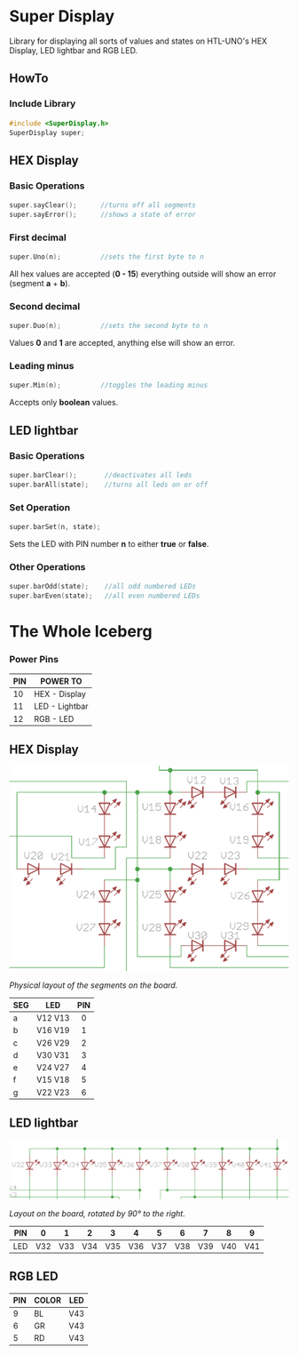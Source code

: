 # Super Display

Library for displaying all sorts of values and states on HTL-UNO's HEX Display, LED lightbar and RGB LED.

## HowTo

### Include Library
```cpp
#include <SuperDisplay.h>
SuperDisplay super;
```

## HEX Display

### Basic Operations
```cpp
super.sayClear();      //turns off all segments
super.sayError();      //shows a state of error
```

### First decimal
```cpp
super.Uno(n);          //sets the first byte to n
```
All hex values are accepted (**0 - 15**) everything outside will show an error (segment **a** + **b**).

### Second decimal
```cpp
super.Duo(n);          //sets the second byte to n
```
Values **0** and **1** are accepted, anything else will show an error.

### Leading minus
```cpp
super.Min(n);          //toggles the leading minus
```
Accepts only **boolean** values.

## LED lightbar

### Basic Operations
```cpp
super.barClear();       //deactivates all leds
super.barAll(state);    //turns all leds on or off
```

### Set Operation
```cpp
super.barSet(n, state);
```
Sets the LED with PIN number **n** to either **true** or **false**.

### Other Operations
```cpp
super.barOdd(state);    //all odd numbered LEDs
super.barEven(state);   //all even numbered LEDs
```

# The Whole Iceberg

### Power Pins

|PIN |POWER TO|
|----|--------|
| 10 | HEX - Display  |
| 11 | LED - Lightbar |
| 12 | RGB - LED      |

## HEX Display

![displayLayout](https://raw.githubusercontent.com/steepangle/htl-uno/refs/heads/main/media/displayLayout.png)

*Physical layout of the segments on the board.*

|SEG|LED|PIN
|---|---------|:---:|
| a | V12 V13 | 0
| b | V16 V19 | 1
| c | V26 V29 | 2
| d | V30 V31 | 3
| e | V24 V27 | 4
| f | V15 V18 | 5
| g | V22 V23 | 6



## LED lightbar

![lightbarLayout](https://raw.githubusercontent.com/steepangle/htl-uno/refs/heads/main/media/barLayout.png)

*Layout on the board, rotated by 90° to the right.*

|PIN| 0 | 1 | 2 | 3 | 4 | 5 | 6 | 7 | 8 | 9 |
|---|---|---|---|---|---|---|---|---|---|---|
|LED|V32|V33|V34|V35|V36|V37|V38|V39|V40|V41|

## RGB LED

|PIN|COLOR|LED|
|---|-----|----|
| 9 | BL | V43 |
| 6 | GR | V43 |
| 5 | RD | V43 |